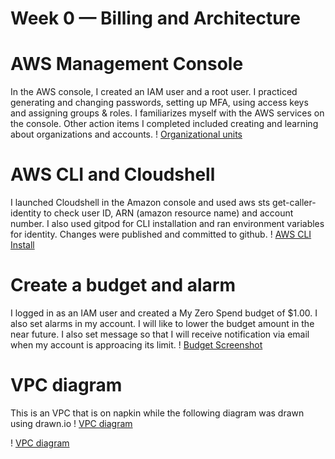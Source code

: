 # Week 0 — Billing and Architecture

# AWS Management Console
In the AWS console, I created an IAM user and a root user. I practiced generating and changing passwords, setting up MFA, using  access keys and assigning groups & roles. I familiarizes myself with the AWS services on the console. Other action items I completed included creating and learning about organizations and accounts.
! [Organizational units](assest/Week_OU%20screenshot.png)

# AWS CLI and Cloudshell
I launched Cloudshell in the Amazon console and used  aws sts get-caller-identity to check user ID, ARN (amazon resource name) and account number. I also used gitpod for CLI installation and ran environment variables for identity. Changes were published and committed to github. 
! [AWS CLI Install](assest/Week0_CLI.png)


# Create a budget and alarm
I logged in as an IAM user and created a My Zero Spend budget of $1.00. I also set alarms in my account.  I will like to lower the budget amount in the near future. I also set message so that I will receive notification via email when my account is approacing its limit. 
! [Budget Screenshot](assest/Week%200%20Budget.png)


# VPC diagram
This is an VPC that is on napkin while the following diagram was drawn using drawn.io
! [VPC diagram](assest/Week%200_VPC%20Pic.jpg)

! [VPC diagram](assest/Week0_VPC.png)

